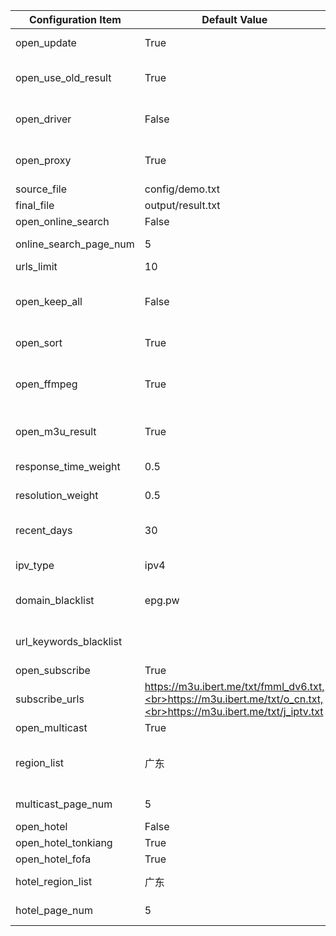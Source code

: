 | Configuration Item     | Default Value                                                                                                       | Description                                                                                                                             |
| ---------------------- | ------------------------------------------------------------------------------------------------------------------- | --------------------------------------------------------------------------------------------------------------------------------------- |
| open_update            | True                                                                                                                | Enable updates, if disabled then only the result page service is run                                                                    |
| open_use_old_result    | True                                                                                                                | Enable the use of historical update results and merge them into the current update                                                      |
| open_driver            | False                                                                                                               | Enable browser execution, If there are no updates, this mode can be enabled, which consumes more performance                            |
| open_proxy             | True                                                                                                                | Enable proxy, automatically obtains free available proxies, If there are no updates, this mode can be enabled                           |
| source_file            | config/demo.txt                                                                                                     | Template file path                                                                                                                      |
| final_file             | output/result.txt                                                                                                   | Generated result file path                                                                                                              |
| open_online_search     | False                                                                                                               | Enable online search source feature                                                                                                     |
| online_search_page_num | 5                                                                                                                   | Page retrieval quantity for online search channels                                                                                      |
| urls_limit             | 10                                                                                                                  | Number of interfaces per channel                                                                                                        |
| open_keep_all          | False                                                                                                               | Retain all search results, retain results with non-template channel names, recommended to be turned on when manually maintaining        |
| open_sort              | True                                                                                                                | Enable the sorting function (response speed, date, resolution)                                                                          |
| open_ffmpeg            | True                                                                                                                | Enable speed testing using FFmpeg to obtain more accurate speed and resolution information. Manual installation is required in advance. |
| open_m3u_result        | True                                                                                                                | Enable the conversion to generate m3u file type result links, supporting the display of channel icons                                   |
| response_time_weight   | 0.5                                                                                                                 | Response time weight value (the sum of all weight values should be 1)                                                                   |
| resolution_weight      | 0.5                                                                                                                 | Resolution weight value (the sum of all weight values should be 1)                                                                      |
| recent_days            | 30                                                                                                                  | Retrieve interfaces updated within a recent time range (in days), reducing appropriately can avoid matching issues                      |
| ipv_type               | ipv4                                                                                                                | The type of interface in the generated result, optional values: ipv4, ipv6, all                                                         |
| domain_blacklist       | epg.pw                                                                                                              | Interface domain blacklist, used to filter out interfaces with low-quality, ad-inclusive domains                                        |
| url_keywords_blacklist |                                                                                                                     | Interface keyword blacklist, used to filter out interfaces containing specific characters                                               |
| open_subscribe         | True                                                                                                                | Enable subscription source feature                                                                                                      |
| subscribe_urls         | https://m3u.ibert.me/txt/fmml_dv6.txt,<br>https://m3u.ibert.me/txt/o_cn.txt,<br>https://m3u.ibert.me/txt/j_iptv.txt | Subscription source list                                                                                                                |
| open_multicast         | True                                                                                                                | Enable multicast source function                                                                                                        |
| region_list            | 广东                                                                                                                | Multicast source region list, [more regions](../updates/multicast/multicast_map.json, all means all regions)                            |
| multicast_page_num     | 5                                                                                                                   | Number of pages to retrieve for multicast regions                                                                                       |
| open_hotel             | False                                                                                                               | Enable hotel source feature                                                                                                             |
| open_hotel_tonkiang    | True                                                                                                                | Enable Tonkiang hotel source work mode                                                                                                  |
| open_hotel_fofa        | True                                                                                                                | Enable FOFA hotel source work mode                                                                                                      |
| hotel_region_list      | 广东                                                                                                                | List of hotel source regions, [more regions](../updates/fofa/fofa_map.py), 'all' indicates all regions                                  |
| hotel_page_num         | 5                                                                                                                   | Number of pages to retrieve for hotel regions                                                                                           |
